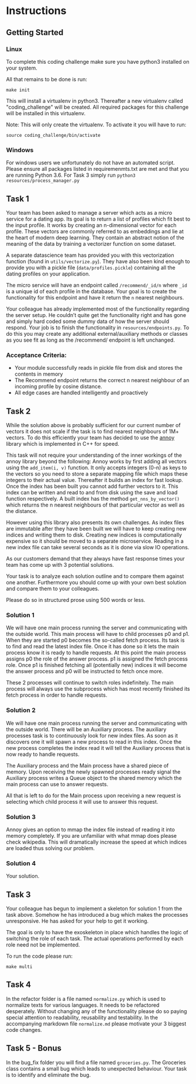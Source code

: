 # Instructions

## Getting Started

### Linux

To complete this coding challenge make sure you have python3 installed on your system.

All that remains to be done is run:

    make init


This will install a virtualenv in python3. Thereafter a new virtualenv called "coding_challenge" will be created. All required packages for this challenge will be installed in this virtualenv.

Note: This will only create the virtualenv. To activate it you will have to run:

    source coding_challenge/bin/activate

### Windows

For windows users we unfortunately do not have an automated script. Please ensure all packages listed in requiremenmts.txt are met and that you are running Python 3.6. For Task 3 simply run `python3 resources/process_manager.py`


## Task 1 

Your team has been asked to manage a server which acts as a micro service for a dating app. Its goal is to return a list of profiles which fit best to the input profile. It works by creating an n-dimensional vector for each profile. These vectors are commonly referred to as embeddings and lie at the heart of modern deep learning. They contain an abstract notion of the meaning of the data by training a vectorizer function on some dataset. 

A separate datascience team has provided you with this vectorization function (found in `utils/vectorize.py`). They have also been kind enough to provide you with a pickle file (`data/profiles.pickle`) containing all the dating profiles on your application. 

The micro service will have an endpoint called `/recommend/_id/n` where `_id` is a unique id of each profile in the database. Your goal is to create the functionality for this endpoint and have it return the `n` nearest neighbours.


Your colleague has already implemented most of the functionality regarding the server setup.
He couldn’t quite get the functionality right and has gone and simply hard coded some dummy data of how the server should respond.
Your job is to finish the functionality in `resources/endpoints.py`. To do this you may create any additional external/auxiliary methods or classes as you see fit as long as the /recommend/ endpoint is left unchanged.

### Acceptance Criteria:

- Your module successfully reads in pickle file from disk and stores the contents in memory
- The Recommend endpoint returns the correct n nearest neighbour of an incoming profile by cosine distance.
- All edge cases are handled intelligently and proactively



## Task 2

While the solution above is probably sufficient for our current number of vectors it does not scale if the task is to find nearest neighbours of 1M+ vectors. 
To do this efficiently your team has decided to use the [annoy](https://github.com/spotify/annoy) library which is implemented in C++ for speed. 

This task will not require your understanding of the inner workings of the annoy library beyond the following:
Annoy works by first adding all vectors using the `add_item(i, v)` function. It only accepts integers (0-n) as keys to the vectors so you need to store a separate mapping file which maps these integers to their actual value. Thereafter it builds an index for fast lookup. Once the index has been built you cannot add further vectors to it. This index can be written and read to and from disk using the save and load function respectively. A built index has the method `get_nns_by_vector()` which returns the n nearest neighbours of that particular vector as well as the distance.

However using this library also presents its own challenges. 
As index files are immutable after they have been built we will have to keep creating new indices and writing them to disk.
Creating new indices is computationally expensive so it should be moved to a separate microservice.
Reading in a new index file can take several seconds as it is done via slow IO operations.

As our customers demand that they always have fast response times your team has come up with 3 potential solutions. 

Your task is to analyze each solution outline and to compare them against one another. Furthermore you should come up with your own best solution and compare them to your colleagues. 

Please do so in structured prose using 500 words or less.

### Solution 1 

We will have one main process running the server and communicating with the outside world. This main process will have to child processes p0 and p1. When they are started p0 becomes the so-called fetch process. Its task is to find and read the latest index file. Once it has done so it lets the main process know it is ready to handle requests. At this point the main process assigns p0 the role of the answer process. p1 is assigned the fetch process role. Once p1 is finished fetching all (potentially new) indices it will become the answer process and p0 will be instructed to fetch once more. 

These 2 processes will continue to switch roles indefinitely. The main process will always use the subprocess which has most recently finished its fetch process in order to handle requests.

### Solution 2
  
We will have one main process running the server and communicating with the outside world. There will be an Auxiliary process. The auxiliary processes task is to continuously look for new index files. As soon as it discovers one it will spawn a new process to read in this index. Once the new process completes the index read it will tell the Auxiliary process that is now ready to handle requests.

The Auxiliary process and the Main process have a shared piece of memory. Upon receiving the newly spawned processes ready signal the Auxiliary process writes a Queue object to the shared memory which the main process can use to answer requests.

All that is left to do for the Main process upon receiving a new request is selecting which child process it will use to answer this request. 

### Solution 3 

Annoy gives an option to mmap the index file instead of reading it into memory completely. If you are unfamiliar with what mmap does please check wikipedia. This will dramatically increase the speed at which indices are loaded thus solving our problem.

### Solution 4

Your solution.



## Task 3

Your colleague has begun to implement a skeleton for solution 1 from the task above. Somehow he has introduced a bug which makes the processes unresponsive. He has asked for your help to get it working. 

The goal is only to have the exoskeleton in place which handles the logic of switching the role of each task. The actual operations performed by each role need not be implemented.

To run the code please run:

    make multi


## Task 4 

In the refactor folder is a file named `normalize.py` which is used to normalize texts for various languages. 
It needs to be refactored desperately. Without changing any of the functionality please do so paying special attention to readability, reusability and testability. In the accompanying markdown file `normalize.md` please motivate your 3 biggest code changes. 

## Task 5 - Bonus

In the bug_fix folder you will find a file named `groceries.py`. The Groceries class contains a small bug which leads to unexpected behaviour. Your task is to identify and eliminate the bug.



